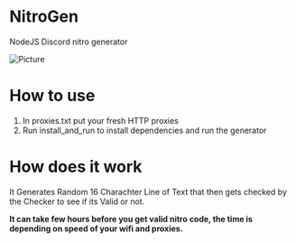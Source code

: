 # NitroGen
NodeJS Discord nitro generator 

![Picture](https://imgur.com/a/IGj54MK)

# How to use
1. In proxies.txt put your fresh HTTP proxies
2. Run install_and_run to install dependencies and run the generator

# How does it work
It Generates Random 16 Charachter Line of Text that then gets checked by the Checker to see if its Valid or not. 

**It can take few hours before you get valid nitro code, the time is depending on speed of your wifi and proxies.**


